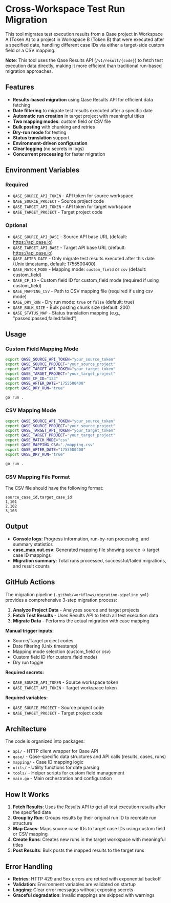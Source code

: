 # Cross-Workspace Test Run Migration

This tool migrates test execution results from a Qase project in Workspace A (Token A) to a project in Workspace B (Token B) that were executed after a specified date, handling different case IDs via either a target-side custom field or a CSV mapping.

**Note**: This tool uses the Qase Results API (`/v1/result/{code}`) to fetch test execution data directly, making it more efficient than traditional run-based migration approaches.

## Features

- **Results-based migration** using Qase Results API for efficient data fetching
- **Date filtering** to migrate test results executed after a specific date
- **Automatic run creation** in target project with meaningful titles
- **Two mapping modes**: custom field or CSV file
- **Bulk posting** with chunking and retries
- **Dry-run mode** for testing
- **Status translation** support
- **Environment-driven configuration**
- **Clear logging** (no secrets in logs)
- **Concurrent processing** for faster migration

## Environment Variables

### Required

- `QASE_SOURCE_API_TOKEN` - API token for source workspace
- `QASE_SOURCE_PROJECT` - Source project code
- `QASE_TARGET_API_TOKEN` - API token for target workspace
- `QASE_TARGET_PROJECT` - Target project code

### Optional

- `QASE_SOURCE_API_BASE` - Source API base URL (default: https://api.qase.io)
- `QASE_TARGET_API_BASE` - Target API base URL (default: https://api.qase.io)
- `QASE_AFTER_DATE` - Only migrate test results executed after this date (Unix timestamp, default: 1755500400)
- `QASE_MATCH_MODE` - Mapping mode: `custom_field` or `csv` (default: custom_field)
- `QASE_CF_ID` - Custom field ID for custom_field mode (required if using custom_field)
- `QASE_MAPPING_CSV` - Path to CSV mapping file (required if using csv mode)
- `QASE_DRY_RUN` - Dry run mode: `true` or `false` (default: true)
- `QASE_BULK_SIZE` - Bulk posting chunk size (default: 200)
- `QASE_STATUS_MAP` - Status translation mapping (e.g., "passed:passed,failed:failed")

## Usage

### Custom Field Mapping Mode

```bash
export QASE_SOURCE_API_TOKEN="your_source_token"
export QASE_SOURCE_PROJECT="your_source_project"
export QASE_TARGET_API_TOKEN="your_target_token"
export QASE_TARGET_PROJECT="your_target_project"
export QASE_CF_ID="123"
export QASE_AFTER_DATE="1755500400"
export QASE_DRY_RUN="true"

go run .
```

### CSV Mapping Mode

```bash
export QASE_SOURCE_API_TOKEN="your_source_token"
export QASE_SOURCE_PROJECT="your_source_project"
export QASE_TARGET_API_TOKEN="your_target_token"
export QASE_TARGET_PROJECT="your_target_project"
export QASE_MATCH_MODE="csv"
export QASE_MAPPING_CSV="./mapping.csv"
export QASE_AFTER_DATE="1755500400"
export QASE_DRY_RUN="true"

go run .
```

### CSV Mapping File Format

The CSV file should have the following format:

```csv
source_case_id,target_case_id
1,101
2,102
3,103
```

## Output

- **Console logs**: Progress information, run-by-run processing, and summary statistics
- **case_map.out.csv**: Generated mapping file showing source → target case ID mappings
- **Migration summary**: Total runs processed, successful/failed migrations, and result counts

## GitHub Actions

The migration pipeline (`.github/workflows/migration-pipeline.yml`) provides a comprehensive 3-step migration process:

1. **Analyze Project Data** - Analyzes source and target projects
2. **Fetch Test Results** - Uses Results API to fetch all test execution data
3. **Migrate Data** - Performs the actual migration with case mapping

**Manual trigger inputs:**
- Source/Target project codes
- Date filtering (Unix timestamp)
- Mapping mode selection (custom_field or csv)
- Custom field ID (for custom_field mode)
- Dry run toggle

**Required secrets:**
- `QASE_SOURCE_API_TOKEN` - Source workspace token
- `QASE_TARGET_API_TOKEN` - Target workspace token

**Required variables:**
- `QASE_SOURCE_PROJECT` - Source project code
- `QASE_TARGET_PROJECT` - Target project code

## Architecture

The code is organized into packages:

- `api/` - HTTP client wrapper for Qase API
- `qase/` - Qase-specific data structures and API calls (results, cases, runs)
- `mapping/` - Case ID mapping logic
- `utils/` - Utility functions for date parsing
- `tools/` - Helper scripts for custom field management
- `main.go` - Main orchestration and configuration

## How It Works

1. **Fetch Results**: Uses the Results API to get all test execution results after the specified date
2. **Group by Run**: Groups results by their original run ID to recreate run structure
3. **Map Cases**: Maps source case IDs to target case IDs using custom field or CSV mapping
4. **Create Runs**: Creates new runs in the target workspace with meaningful titles
5. **Post Results**: Bulk posts the mapped results to the target runs

## Error Handling

- **Retries**: HTTP 429 and 5xx errors are retried with exponential backoff
- **Validation**: Environment variables are validated on startup
- **Logging**: Clear error messages without exposing secrets
- **Graceful degradation**: Invalid mappings are skipped with warnings
